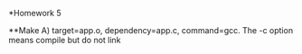*Homework 5

**Make
A) target=app.o, dependency=app.c, command=gcc. The -c option means compile but do not link

